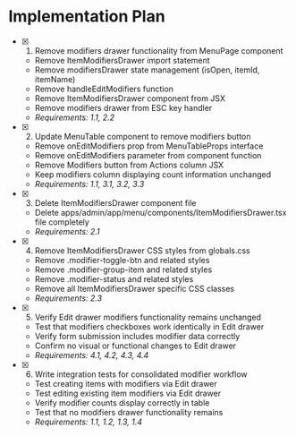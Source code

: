# Implementation Plan

- [x] 1. Remove modifiers drawer functionality from MenuPage component
  - Remove ItemModifiersDrawer import statement
  - Remove modifiersDrawer state management (isOpen, itemId, itemName)
  - Remove handleEditModifiers function
  - Remove ItemModifiersDrawer component from JSX
  - Remove modifiers drawer from ESC key handler
  - _Requirements: 1.1, 2.2_

- [x] 2. Update MenuTable component to remove modifiers button
  - Remove onEditModifiers prop from MenuTableProps interface
  - Remove onEditModifiers parameter from component function
  - Remove Modifiers button from Actions column JSX
  - Keep modifiers column displaying count information unchanged
  - _Requirements: 1.1, 3.1, 3.2, 3.3_

- [x] 3. Delete ItemModifiersDrawer component file
  - Delete apps/admin/app/menu/components/ItemModifiersDrawer.tsx file completely
  - _Requirements: 2.1_

- [x] 4. Remove ItemModifiersDrawer CSS styles from globals.css
  - Remove .modifier-toggle-btn and related styles
  - Remove .modifier-group-item and related styles  
  - Remove .modifier-status and related styles
  - Remove all ItemModifiersDrawer specific CSS classes
  - _Requirements: 2.3_

- [x] 5. Verify Edit drawer modifiers functionality remains unchanged
  - Test that modifiers checkboxes work identically in Edit drawer
  - Verify form submission includes modifier data correctly
  - Confirm no visual or functional changes to Edit drawer
  - _Requirements: 4.1, 4.2, 4.3, 4.4_

- [x] 6. Write integration tests for consolidated modifier workflow
  - Test creating items with modifiers via Edit drawer
  - Test editing existing item modifiers via Edit drawer
  - Verify modifier counts display correctly in table
  - Test that no modifiers drawer functionality remains
  - _Requirements: 1.1, 1.2, 1.3, 1.4_